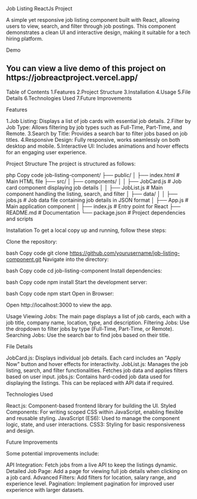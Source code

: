 Job Listing ReactJs Project



A simple yet responsive job listing component built with React, allowing users to view, search, and filter through job postings. This component demonstrates a clean UI and interactive design, making it suitable for a tech hiring platform.

Demo

<h2> You can view a live demo of this project on https://jobreactproject.vercel.app/       </h2>

Table of Contents
1.Features
2.Project Structure
3.Installation
4.Usage
5.File Details
6.Technologies Used
7.Future Improvements


Features

1.Job Listing: Displays a list of job cards with essential job details.
2.Filter by Job Type: Allows filtering by job types such as Full-Time, Part-Time, and Remote.
3.Search by Title: Provides a search bar to filter jobs based on job titles.
4.Responsive Design: Fully responsive, works seamlessly on both desktop and mobile.
5.Interactive UI: Includes animations and hover effects for an engaging user experience.


Project Structure
The project is structured as follows:

php
Copy code
job-listing-component/
├── public/
│   ├── index.html          # Main HTML file
├── src/
│   ├── components/
│   │   ├── JobCard.js      # Job card component displaying job details
│   │   ├── JobList.js      # Main component handling the listing, search, and filter
│   ├── data/
│   │   ├── jobs.js         # Job data file containing job details in JSON format
│   ├── App.js              # Main application component
│   ├── index.js            # Entry point for React
├── README.md               # Documentation
└── package.json            # Project dependencies and scripts



Installation
To get a local copy up and running, follow these steps:

Clone the repository:

bash
Copy code
git clone https://github.com/yourusername/job-listing-component.git
Navigate into the directory:

bash
Copy code
cd job-listing-component
Install dependencies:

bash
Copy code
npm install
Start the development server:

bash
Copy code
npm start
Open in Browser:

Open http://localhost:3000 to view the app.

Usage
Viewing Jobs: The main page displays a list of job cards, each with a job title, company name, location, type, and description.
Filtering Jobs: Use the dropdown to filter jobs by type (Full-Time, Part-Time, or Remote).
Searching Jobs: Use the search bar to find jobs based on their title.


File Details

JobCard.js: Displays individual job details. Each card includes an "Apply Now" button and hover effects for interactivity.
JobList.js: Manages the job listing, search, and filter functionalities. Fetches job data and applies filters based on user input.
jobs.js: Contains hard-coded job data used for displaying the listings. This can be replaced with API data if required.

Technologies Used

React.js: Component-based frontend library for building the UI.
Styled Components: For writing scoped CSS within JavaScript, enabling flexible and reusable styling.
JavaScript (ES6): Used to manage the component logic, state, and user interactions.
CSS3: Styling for basic responsiveness and design.


Future Improvements

Some potential improvements include:

API Integration: Fetch jobs from a live API to keep the listings dynamic.
Detailed Job Page: Add a page for viewing full job details when clicking on a job card.
Advanced Filters: Add filters for location, salary range, and experience level.
Pagination: Implement pagination for improved user experience with larger datasets.
